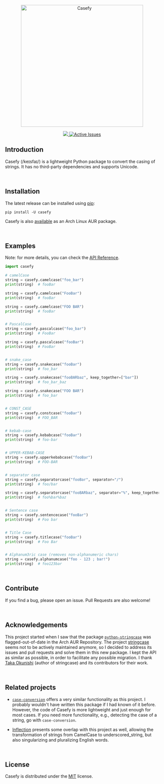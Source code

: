 <p align="center"><img width="400" src="https://github.com/dmlls/python-casefy/blob/main/docs/source/_static/images/cover.png" alt="Casefy"/></p>
<p align="center" display="inline-block">
  <a href="https://docs.jizt.it">
    <a href="https://pypi.org/project/casefy/">
      <img src="https://img.shields.io/pypi/v/casefy"/>
    </a>
    <a href="https://deepsource.io/gh/dmlls/python-casefy/?ref=repository-badge}" target="_blank">
      <img alt="Active Issues" title="DeepSource" src="https://deepsource.io/gh/dmlls/python-casefy.svg/?label=active+issues&token=dbO3UyrUPWvJp6K_PVZpTcnU"/>
    </a>
  </a>
</p>

## Introduction

Casefy (/keɪsfaɪ/) is a lightweight Python package to convert the casing of strings. It has no third-party dependencies and supports Unicode.

<br>

## Installation

The latest release can be installed using [pip](https://pypi.org/project/casefy/):
```shell
pip install -U casefy
```

Casefy is also [available](https://aur.archlinux.org/packages/python-casefy) as an Arch Linux AUR package.

<br>

## Examples

Note: for more details, you can check the [API Reference](https://dmlls.github.io/python-casefy/api.html).

```python
import casefy

# camelCase
string = casefy.camelcase("foo_bar")
print(string)  # fooBar

string = casefy.camelcase("FooBar")
print(string)  # fooBar

string = casefy.camelcase("FOO BAR")
print(string)  # fooBar


# PascalCase
string = casefy.pascalcase("foo_bar")
print(string)  # FooBar

string = casefy.pascalcase("fooBar")
print(string)  # FooBar


# snake_case
string = casefy.snakecase("fooBar")
print(string)  # foo_bar

string = casefy.snakecase("fooBARbaz", keep_together=["bar"])
print(string)  # foo_bar_baz

string = casefy.snakecase("FOO BAR")
print(string)  # foo_bar


# CONST_CASE
string = casefy.constcase("fooBar")
print(string)  # FOO_BAR


# kebab-case
string = casefy.kebabcase("fooBar")
print(string)  # foo-bar


# UPPER-KEBAB-CASE
string = casefy.upperkebabcase("fooBar")
print(string)  # FOO-BAR


# separator case
string = casefy.separatorcase("fooBar", separator="/")
print(string)  # foo/bar

string = casefy.separatorcase("fooBARbaz", separator="%", keep_together=["bar"])
print(string)  # foo%bar%baz


# Sentence case
string = casefy.sentencecase("fooBar")
print(string)  # Foo bar


# Title Case
string = casefy.titlecase("fooBar")
print(string)  # Foo Bar


# Alphanum3ric case (removes non-alphanumeric chars)
string = casefy.alphanumcase("foo - 123 ; bar!")
print(string)  # foo123bar
```

<br>

## Contribute
If you find a bug, please open an issue. Pull Requests are also welcome!

<br>

## Acknowledgements

This project started when I saw that the package [`python-stringcase`](https://aur.archlinux.org/pkgbase/python-stringcase) was flagged-out-of-date in the Arch AUR Repository. The project [stringcase](https://github.com/okunishinishi/python-stringcase) seems not to be actively maintained anymore, so I decided to address its issues and pull requests and solve them in this new package. I kept the API as similar as possible, in order to facilitate any possible migration. I thank [Taka Okunishi](https://github.com/okunishinishi) (author of stringcase) and its contributors for their work.

<br>

## Related projects

- [`case-conversion`](https://github.com/AlejandroFrias/case-conversion) offers a very similar functionality as this project. I probably wouldn't have written this package if I had known of it before. However, the code of Casefy is more lightweight and just enough for most cases. If you need more functionality, e.g., detecting the case of a string, go with `case-conversion`.

- [Inflection](https://github.com/jpvanhal/inflection) presents some overlap with this project as well, allowing the transformation of strings from CamelCase to underscored_string, but also singularizing and pluralizing English words.

<br>

## License
Casefy is distributed under the [MIT](https://github.com/dmlls/python-casefy/blob/main/LICENSE) license.
